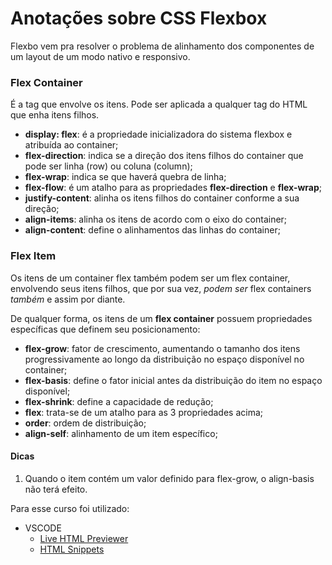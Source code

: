 # Anotações sobre CSS Flexbox
Flexbo vem pra resolver o problema de alinhamento dos componentes de um layout de um modo nativo e responsivo.

### Flex Container
É a tag que envolve os itens. Pode ser aplicada a qualquer tag do HTML que enha itens filhos.

* **display: flex**: é a propriedade inicializadora do sistema flexbox e atribuída ao container;
* **flex-direction**: indica se a direção dos itens filhos do container que pode ser linha (row) ou coluna (column);
* **flex-wrap**: indica se que haverá quebra de linha;
* **flex-flow**: é um atalho para as propriedades **flex-direction** e **flex-wrap**;
* **justify-content**: alinha os itens filhos do container conforme a sua direção;
* **align-items**: alinha os itens de acordo com o eixo do container;
* **align-content**: define o alinhamentos das linhas do container;

### Flex Item
Os itens de um container flex também podem ser um flex container, envolvendo seus itens filhos, que por sua vez, _podem ser_ flex containers _também_ e assim por diante.

De qualquer forma, os itens de um **flex container** possuem propriedades específicas que definem seu posicionamento:

* **flex-grow**: fator de crescimento, aumentando o tamanho dos itens progressivamente ao longo da distribuição no espaço disponível no container;
* **flex-basis**: define o fator inicial antes da distribuição do item no espaço disponível;
* **flex-shrink**: define a capacidade de redução;
* **flex**: trata-se de um atalho para as 3 propriedades acima;
* **order**: ordem de distribuição;
* **align-self**: alinhamento de um item específico;

#### Dicas
1. Quando o item contém um valor definido para flex-grow, o align-basis não terá efeito.

Para esse curso foi utilizado:
* VSCODE
    * [Live HTML Previewer](https://marketplace.visualstudio.com/items?itemName=hdg.live-html-previewer)
    * [HTML Snippets](https://marketplace.visualstudio.com/items?itemName=abusaidm.html-snippets)

